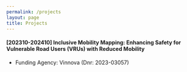 ```yaml
---
permalink: /projects
layout: page
title: Projects
---
```



#### [202310-202410] Inclusive Mobility Mapping: Enhancing Safety for Vulnerable Road Users (VRUs) with Reduced Mobility
+ Funding Agency: Vinnova (Dnr: 2023-03057)

